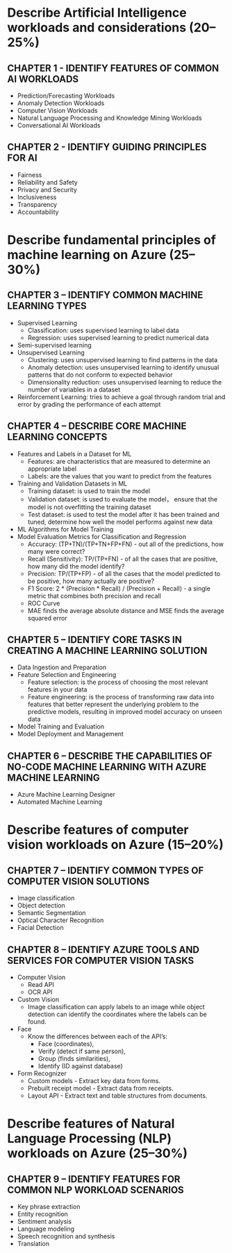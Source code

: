 # Describe Artificial Intelligence workloads and considerations (20–25%)
## CHAPTER 1 - IDENTIFY FEATURES OF COMMON AI WORKLOADS
  - Prediction/Forecasting Workloads
  - Anomaly Detection Workloads
  - Computer Vision Workloads
  - Natural Language Processing and Knowledge Mining Workloads
  - Conversational AI Workloads
## CHAPTER 2 - IDENTIFY GUIDING PRINCIPLES FOR AI
  - Fairness
  - Reliability and Safety
  - Privacy and Security
  - Inclusiveness
  - Transparency
  - Accountability

# Describe fundamental principles of machine learning on Azure (25–30%)
## CHAPTER 3 – IDENTIFY COMMON MACHINE LEARNING TYPES
  - Supervised Learning
    - Classification: uses supervised learning to label data
    - Regression: uses supervised learning to predict numerical data
  - Semi-supervised learning
  - Unsupervised Learning
    - Clustering: uses unsupervised learning to find patterns in the data
    - Anomaly detection: uses unsupervised learning to identify unusual patterns that do not conform to expected behavior
    - Dimensionality reduction: uses unsupervised learning to reduce the number of variables in a dataset
  - Reinforcement Learning: tries to achieve a goal through random trial and error by grading the performance of each attempt
## CHAPTER 4 – DESCRIBE CORE MACHINE LEARNING CONCEPTS
  - Features and Labels in a Dataset for ML
    - Features: are characteristics that are measured to determine an appropriate label
    - Labels: are the values that you want to predict from the features
  - Training and Validation Datasets in ML
    - Training dataset: is used to train the model
    - Validation dataset: is used to evaluate the model， ensure that the model is not overfitting the training dataset
    - Test dataset: is used to test the model after it has been trained and tuned, determine how well the model performs against new data
  - ML Algorithms for Model Training
  - Model Evaluation Metrics for Classification and Regression
    - Accuracy: (TP+TN)/(TP+TN+FP+FN) - out all of the predictions, how many were correct?
    - Recall (Sensitivity): TP/(TP+FN) - of all the cases that are positive, how many did the model identify?
    - Precision: TP/(TP+FP) - of all the cases that the model predicted to be positive, how many actually are positive?
    - F1 Score: 2 * (Precision * Recall) / (Precision + Recall) - a single metric that combines both precision and recall
    - ROC Curve
    - MAE finds the average absolute distance and MSE finds the average squared error
## CHAPTER 5 – IDENTIFY CORE TASKS IN CREATING A MACHINE LEARNING SOLUTION
  - Data Ingestion and Preparation
  - Feature Selection and Engineering
    - Feature selection: is the process of choosing the most relevant features in your data
    - Feature engineering: is the process of transforming raw data into features that better represent the underlying problem to the predictive models, resulting in improved model accuracy on unseen data
  - Model Training and Evaluation
  - Model Deployment and Management
## CHAPTER 6 – DESCRIBE THE CAPABILITIES OF NO-CODE MACHINE LEARNING WITH AZURE MACHINE LEARNING
  - Azure Machine Learning Designer
  - Automated Machine Learning

# Describe features of computer vision workloads on Azure (15–20%)
## CHAPTER 7 – IDENTIFY COMMON TYPES OF COMPUTER VISION SOLUTIONS
  - Image classification
  - Object detection
  - Semantic Segmentation
  - Optical Character Recognition
  - Facial Detection
## CHAPTER 8 – IDENTIFY AZURE TOOLS AND SERVICES FOR COMPUTER VISION TASKS
  - Computer Vision
    - Read API
    - OCR API
  - Custom Vision
    - Image classification can apply labels to an image while object detection can identify the coordinates where the labels can be found.
  - Face
    - Know the differences between each of the API’s: 
      - Face (coordinates), 
      - Verify (detect if same person), 
      - Group (finds similarities), 
      - Identify (ID against database)
  - Form Recognizer
    - Custom models - Extract key data from forms.
    - Prebuilt receipt model - Extract data from receipts.
    - Layout API - Extract text and table structures from documents.

# Describe features of Natural Language Processing (NLP) workloads on Azure (25–30%)
## CHAPTER 9 – IDENTIFY FEATURES FOR COMMON NLP WORKLOAD SCENARIOS
  - Key phrase extraction
  - Entity recognition
  - Sentiment analysis
  - Language modeling
  - Speech recognition and synthesis
  - Translation